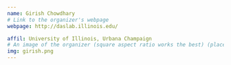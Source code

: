 ```yaml
---
name: Girish Chowdhary
# Link to the organizer's webpage
webpage: http://daslab.illinois.edu/

affil: University of Illinois, Urbana Champaign
# An image of the organizer (square aspect ratio works the best) (place in the `assets/img/organizers` directory)
img: girish.png
---
```

